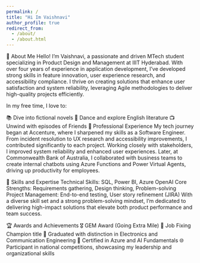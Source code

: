 ```yaml
---
permalink: /
title: "Hi Im Vaishnavi"
author_profile: true
redirect_from: 
  - /about/
  - /about.html
---
```

🌟 About Me 
Hello! I’m Vaishnavi, a passionate and driven MTech student specializing in Product Design and Management at IIIT Hyderabad. With over four years of experience in application development, I’ve developed strong skills in feature innovation, user experience research, and accessibility compliance. I thrive on creating solutions that enhance user satisfaction and system reliability, leveraging Agile methodologies to deliver high-quality projects efficiently.

In my free time, I love to:

📚 Dive into fictional novels
💃 Dance and explore English literature
📺 Unwind with episodes of Friends
💼 Professional Experience
My tech journey began at Accenture, where I sharpened my skills as a Software Engineer. From incident resolution to UX research and accessibility improvements, I contributed significantly to each project. Working closely with stakeholders, I improved system reliability and enhanced user experiences. Later, at Commonwealth Bank of Australia, I collaborated with business teams to create internal chatbots using Azure Functions and Power Virtual Agents, driving up productivity for employees.

🔧 Skills and Expertise
Technical Skills: SQL, Power BI, Azure OpenAI
Core Strengths: Requirements gathering, Design thinking, Problem-solving
Project Management: End-to-end testing, User story refinement (JIRA)
With a diverse skill set and a strong problem-solving mindset, I’m dedicated to delivering high-impact solutions that elevate both product performance and team success.

🏆 Awards and Achievements
🎖️ GEM Award (Going Extra Mile)
🏅 Job Fixing Champion title
📜 Graduated with distinction in Electronics and Communication Engineering
🥇 Certified in Azure and AI Fundamentals
🌐 Participant in national competitions, showcasing my leadership and organizational skills
